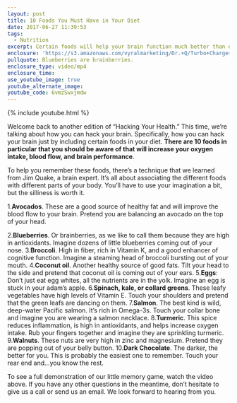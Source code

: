 ```yaml
---
layout: post
title: 10 Foods You Must Have in Your Diet
date: 2017-06-27 11:39:53
tags:
  - Nutrition
excerpt: Certain foods will help your brain function much better than others. Here are 10 to add (or keep) in your diet.
enclosure: 'https://s3.amazonaws.com/vyralmarketing/Dr.+Q/Turbo+Charge+Your+Brain+HYH+Episode+5.mp4'
pullquote: Blueberries are brainberries.
enclosure_type: video/mp4
enclosure_time:
use_youtube_image: true
youtube_alternate_image:
youtube_code: 6vmzSwxjmdw
---
```



{% include youtube.html %}

Welcome back to another edition of “Hacking Your Health.” This time, we’re talking about how you can hack your brain. Specifically, how you can hack your brain just by including certain foods in your diet. **There are 10 foods in particular that you should be aware of that will increase your oxygen intake, blood flow, and brain performance**.&nbsp;

To help you remember these foods, there’s a technique that we learned from Jim Quake, a brain expert. It’s all about associating the different foods with different parts of your body. You’ll have to use your imagination a bit, but the silliness is worth it.&nbsp;

1.**Avocados**. These are a good source of healthy fat and will improve the blood flow to your brain. Pretend you are balancing an avocado on the top of your head.

2.**Blueberries**. Or brainberries, as we like to call them because they are high in antioxidants. Imagine dozens of little blueberries coming out of your nose.
3.**Broccoli**. High in fiber, rich in Vitamin K, and a good enhancer of cognitive function. Imagine a steaming head of broccoli bursting out of your mouth.
4.**Coconut oil**. Another healthy source of good fats. Tilt your head to the side and pretend that coconut oil is coming out of your ears.
5.**Eggs**: Don’t just eat egg whites, all the nutrients are in the yolk. Imagine an egg is stuck in your adam’s apple.
6.**Spinach, kale, or collard greens**. These leafy vegetables have high levels of Vitamin E. Touch your shoulders and pretend that the green leafs are dancing on them.
7.**Salmon**. The best kind is wild, deep-water Pacific salmon. It’s rich in Omega-3s. Touch your collar bone and imagine you are wearing a salmon necklace.
8.**Turmeric**. This spice reduces inflammation, is high in antioxidants, and helps increase oxygen intake. Rub your fingers together and imagine they are sprinkling turmeric.
9.**Walnuts**. These nuts are very high in zinc and magnesium. Pretend they are popping out of your belly button.
10.**Dark Chocolate**. The darker, the better for you. This is probably the easiest one to remember. Touch your rear end and…you know the rest.

To see a full demonstration of our little memory game, watch the video above. If you have any other questions in the meantime, don’t hesitate to give us a call or send us an email. We look forward to hearing from you.